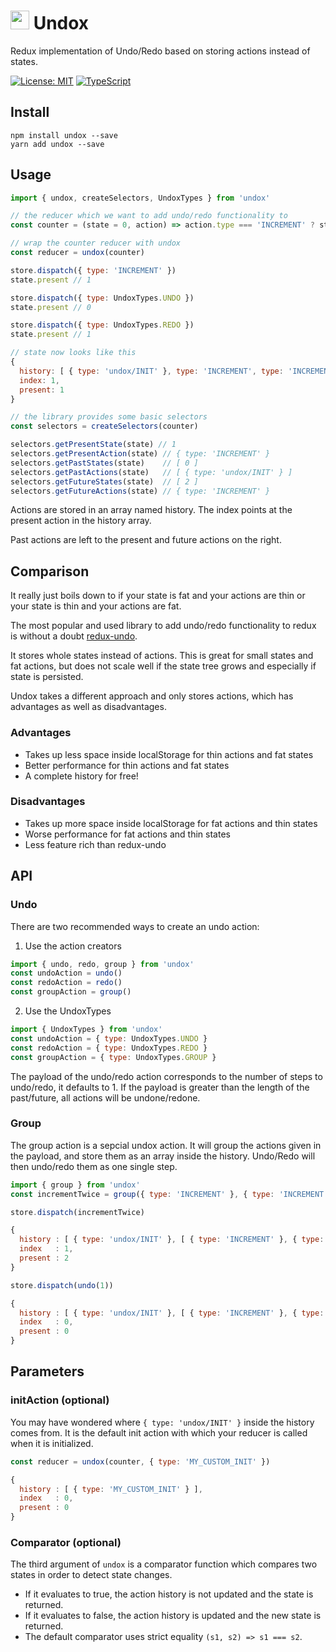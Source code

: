 # <img src='https://github.com/JannicBeck/undox/blob/master/logo/logo.png?raw=true' height='30'> Undox

Redux implementation of Undo/Redo based on storing actions instead of states.

[![License: MIT](https://img.shields.io/badge/License-MIT-blue.svg)](https://github.com/JannicBeck/undox/blob/master/LICENSE)
[![TypeScript](https://img.shields.io/badge/%3C%2F%3E-Typescript-blue.svg)](https://www.typescriptlang.org/)

## Install
```
npm install undox --save
yarn add undox --save
```
## Usage
```js
import { undox, createSelectors, UndoxTypes } from 'undox'

// the reducer which we want to add undo/redo functionality to
const counter = (state = 0, action) => action.type === 'INCREMENT' ? state + 1 : state

// wrap the counter reducer with undox
const reducer = undox(counter)

store.dispatch({ type: 'INCREMENT' })
state.present // 1

store.dispatch({ type: UndoxTypes.UNDO })
state.present // 0

store.dispatch({ type: UndoxTypes.REDO })
state.present // 1

// state now looks like this
{
  history: [ { type: 'undox/INIT' }, type: 'INCREMENT', type: 'INCREMENT' ],
  index: 1,
  present: 1
}

// the library provides some basic selectors
const selectors = createSelectors(counter)

selectors.getPresentState(state) // 1
selectors.getPresentAction(state) // { type: 'INCREMENT' }
selectors.getPastStates(state)    // [ 0 ]
selectors.getPastActions(state)   // [ { type: 'undox/INIT' } ]
selectors.getFutureStates(state)  // [ 2 ]
selectors.getFutureActions(state) // { type: 'INCREMENT' }
```

Actions are stored in an array named history. The index points at the present action in the history array.

Past actions are left to the present and future actions on the right.

## Comparison
It really just boils down to if your state is fat and your actions are thin or your state is thin and your actions are fat.

The most popular and used library to add undo/redo functionality to redux is without a doubt [redux-undo](https://github.com/omnidan/redux-undo).

It stores whole states instead of actions. This is great for small states and fat actions, but does not scale well if the state tree grows and especially if state is persisted.

Undox takes a different approach and only stores actions, which has advantages as well as disadvantages.

### Advantages
- Takes up less space inside localStorage for thin actions and fat states
- Better performance for thin actions and fat states
- A complete history for free!

### Disadvantages
- Takes up more space inside localStorage for fat actions and thin states
- Worse performance for fat actions and thin states
- Less feature rich than redux-undo

## API

### Undo
There are two recommended ways to create an undo action:

1. Use the action creators
```js
import { undo, redo, group } from 'undox'
const undoAction = undo()
const redoAction = redo()
const groupAction = group()
```
2. Use the UndoxTypes
```js
import { UndoxTypes } from 'undox'
const undoAction = { type: UndoxTypes.UNDO }
const redoAction = { type: UndoxTypes.REDO }
const groupAction = { type: UndoxTypes.GROUP }
```

The payload of the undo/redo action corresponds to the number of steps to undo/redo, it defaults to 1.
If the payload is greater than the length of the past/future, all actions will be undone/redone.

### Group
The group action is a sepcial undox action. It will group the actions given in the payload, and store them as an array inside the history. Undo/Redo will then undo/redo them as one single step.

```js
import { group } from 'undox'
const incrementTwice = group({ type: 'INCREMENT' }, { type: 'INCREMENT' })

store.dispatch(incrementTwice)

{
  history : [ { type: 'undox/INIT' }, [ { type: 'INCREMENT' }, { type: 'INCREMENT' } ] ],
  index   : 1,
  present : 2
}

store.dispatch(undo(1))

{
  history : [ { type: 'undox/INIT' }, [ { type: 'INCREMENT' }, { type: 'INCREMENT' } ] ],
  index   : 0,
  present : 0
}
```

## Parameters

### initAction (optional)
You may have wondered where `{ type: 'undox/INIT' }` inside the history comes from.
It is the default init action with which your reducer is called when it is initialized.

```js
const reducer = undox(counter, { type: 'MY_CUSTOM_INIT' })

{
  history : [ { type: 'MY_CUSTOM_INIT' } ],
  index   : 0,
  present : 0
}
```

### Comparator (optional)
The third argument of `undox` is a comparator function which compares two states in order to detect state changes.

- If it evaluates to true, the action history is not updated and the state is returned.
- If it evaluates to false, the action history is updated and the new state is returned.
- The default comparator uses strict equality `(s1, s2) => s1 === s2`.

